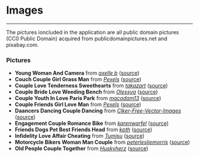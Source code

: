 # Images
---
The pictures ioncluded in the application are all public domain pictures (CC0 Public Domain) acquired from publicdomainpictures.net and pixabay.com.

### Pictures

* **Young Woman And Camera** from *[axelle b](http://www.publicdomainpictures.net/browse-author.php?a=113279)* ([source](http://www.publicdomainpictures.net/view-image.php?image=151499))
* **Couch Couple Girl Grass Man** from *[Pexels](https://pixabay.com/en/users/Pexels)* ([source](https://pixabay.com/en/couch-couple-girl-grass-man-1868755/))
* **Couple Love Tenderness Sweethearts** from *[takazart](https://pixabay.com/en/users/takazart)* ([source](https://pixabay.com/en/couple-love-tenderness-sweethearts-168191/))
* **Couple Bride Love Weeding Bench** from *[Olessya](https://pixabay.com/en/users/Olessya)* ([source](https://pixabay.com/en/couple-bride-love-wedding-bench-260899/))
* **Couple Youth In Love Paris Park** from *[macadam13](https://pixabay.com/en/users/macadam13)* ([source](https://pixabay.com/en/couple-youth-in-love-paris-park-814825/))
* **Couple Friends Girl Love Man** from *[Pexels](https://pixabay.com/en/users/Pexels)* ([source](https://pixabay.com/en/couple-friends-girl-love-man-1853996/))
* **Daancers Dancing Couple Dancing** from *[Clker-Free-Vector-Images](https://pixabay.com/en/users/Clker-Free-Vector-Images)* ([source](https://pixabay.com/en/dancers-dancing-couple-dancing-33395/))
* **Engagement Couple Romance Bike** from *[karenwarfel](https://pixabay.com/en/users/karenwarfel)* ([source](https://pixabay.com/en/engagement-couple-romance-bike-1718244/))
* **Friends Dogs Pet Best Friends Head** from *[kpth](https://pixabay.com/en/users/kpth)* ([source](https://pixabay.com/en/friends-dogs-pet-best-friends-head-1543331/))
* **Infidelity Love Affair Cheating** from *[Tumisu](https://pixabay.com/en/users/Tumisu)* ([source](https://pixabay.com/en/infidelity-love-affair-cheating-379565/))
* **Motorcycle Bikers Woman Man Couple** from *[peterlesliemorris](https://pixabay.com/en/users/peterlesliemorris)* ([source](https://pixabay.com/en/motorcycle-bikers-woman-man-couple-1829461/))
* **Old People Couple Together** from *[Huskyherz](https://pixabay.com/en/users/Huskyherz)* ([source](https://pixabay.com/en/old-people-couple-together-616718/))